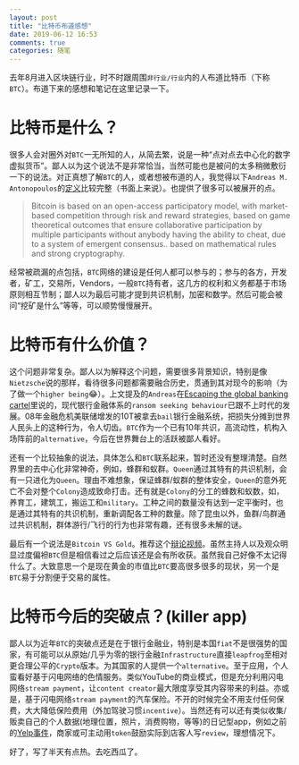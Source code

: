 ```yaml
---
layout: post
title: "比特币布道感想"
date: 2019-06-12 16:53
comments: true
categories: 随笔
---
```

去年8月进入区块链行业，时不时跟周围`非行业/行业`内的人布道比特币（下称`BTC`）。布道下来的感想和笔记在这里记录一下。

<!--more-->

# 比特币是什么？

很多人会对圈外对`BTC`一无所知的人，从简去繁，说是一种“点对点去中心化的数字虚拟货币”。鄙人以为这个说法不是非常恰当，当然可能也是被问的太多稍微敷衍一下的说法。对正真想了解`BTC`的人，或者想被布道的人，我觉得以下`Andreas M. Antonopoulos`的[定义](https://www.youtube.com/watch?v=fw3WkySh_Ho)比较完整（书面上来说）。也提供了很多可以被展开的点。

> Bitcoin is based on an open-access participatory model, with market-based competition through risk and reward strategies, based on game theoretical outcomes that ensure collaborative participation by multiple participants without anybody having the ability to cheat, due to a system of emergent consensus.. based on mathematical rules and strong cryptography.

经常被疏漏的点包括，`BTC`网络的建设是任何人都可以参与的；参与的各方，开发者，矿工，交易所，Vendors，一般`BTC`持有者，这几方的权利和义务都基于市场原则相互节制；鄙人以为最后可能才提到共识机制，加密和数学。然后可能会被问“挖矿是什么”等等，可以顺势慢慢展开。

# 比特币有什么价值？

这个问题非常复杂。鄙人以为解释这个问题，需要很多背景知识，特别是像`Nietzsche`说的那样，看待很多问题都需要融合历史，贯通到其对现今的影响（为了做一个`higher being`:joy:）。上文提及的`Andreas`在[Escaping the global banking cartel](https://m.youtube.com/watch?v=LgI0liAee4s&feature=youtu.be&from=timeline)里说的，现代银行金融体系的`ransom seeking behaviour`已跟不上时代的发展。08年金融危机美联储增发的10T被拿去`bail`银行金融系统，把损失分摊到世界人民头上的这种行为，令人切齿。`BTC`作为一个已有10年共识，高流动性，机构入场阵前的`alternative`，今后在世界舞台上的活跃被鄙人看好。

还有一个比较抽象的说法，具体怎么和`BTC`联系起来，暂时还没有整理清楚。自然界里的去中心化非常神奇，例如，蜂群和蚁群。`Queen`通过其特有的共识机制，会有一只进化为`Queen`。理由不难想象，保证蜂群/蚁群的整体安全，`Queen`的意外死亡不会对整个`Colony`造成致命打击。还有就是`Colony`的分工的蜂数和蚁数，如，养育工，建筑工，搬运工和`military`。工种之间的数量没有达到一定平衡时，也是通过其特有的共识机制，重新调配各工种的数量。除了昆虫以外，鱼群/鸟群通过共识机制，群体游行/飞行的行为也非常有趣，还有很多未解的谜。

最后有一个说法是`Bitcoin VS Gold`。推荐这个[辩论视频](https://youtu.be/q8R71WGO3qU)。虽然主持人以及观众明显过度偏袒`BTC`但是相信看过之后应该还是会有所收获。虽然我自己好像不太记得什么了。大致意思一个是现在黄金的市值比`BTC`要高很多很多的现状，另一个是`BTC`易于分割便于交易的属性。

# 比特币今后的突破点？(killer app)

鄙人以为近年`BTC`的突破点还是在于银行金融业，特别是本国`fiat`不是很强势的国家，有可能可以从原始/几乎为零的银行金融`Infrastructure`直接`leapfrog`至相对更合理公平的`Crypto`版本。为其国家的人提供一个`alternative`。至于应用，个人蛮看好基于闪电网络的色情服务。类似YouTube的商业模式，但是充分利用闪电网络`stream payment`，让`content creator`最大限度享受其内容带来的利益。亦或是，基于闪电网络`stream payment`的汽车保险。不开的时候完全不用支付任何保费，大大降低保险费用（外加驾驶习惯`incentive`）。当然还有可以还有类似收集/贩卖自己的个人数据(地理位置，照片，消费购物，等等)的日记型app，例如之前的[Yelp事件](https://www.youtube.com/watch?v=8hhL15yJUnI)，商家或可主动用`token`鼓励实际到店客人写`review`，理想情况下。

好了，写了半天有点热。去吃西瓜了。